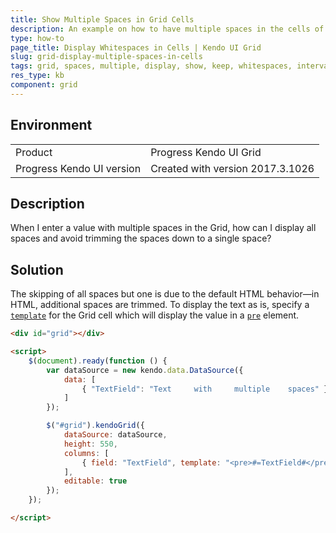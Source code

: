 ```yaml
---
title: Show Multiple Spaces in Grid Cells
description: An example on how to have multiple spaces in the cells of the Kendo UI Grid.
type: how-to
page_title: Display Whitespaces in Cells | Kendo UI Grid
slug: grid-display-multiple-spaces-in-cells
tags: grid, spaces, multiple, display, show, keep, whitespaces, intervals
res_type: kb
component: grid
---
```


## Environment

<table>
 <tr>
  <td>Product</td>
  <td>Progress Kendo UI Grid</td>
 </tr>
 <tr>
  <td>Progress Kendo UI version</td>
  <td>Created with version 2017.3.1026</td>
 </tr>
</table>

## Description

When I enter a value with multiple spaces in the Grid, how can I display all spaces and avoid trimming the spaces down to a single space?  

## Solution

The skipping of all spaces but one is due to the default HTML behavior&mdash;in HTML, additional spaces are trimmed. To display the text as is, specify a [`template`](https://docs.telerik.com/kendo-ui/api/javascript/ui/grid/configuration/columns.template) for the Grid cell which will display the value in a [`pre`](https://developer.mozilla.org/en-US/docs/Web/HTML/Element/pre) element.

```html
<div id="grid"></div>

<script>
    $(document).ready(function () {
        var dataSource = new kendo.data.DataSource({
            data: [
                { "TextField": "Text     with     multiple    spaces" }
            ]
        });

        $("#grid").kendoGrid({
            dataSource: dataSource,
            height: 550,
            columns: [
                { field: "TextField", template: "<pre>#=TextField#</pre>" }
            ],
            editable: true
        });
    });

</script>
```
